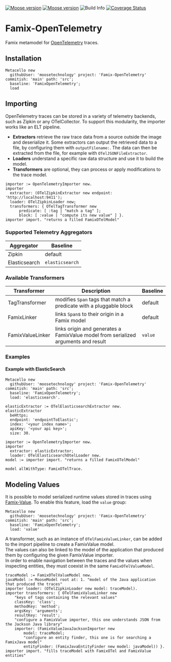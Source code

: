 [![Moose version](https://img.shields.io/badge/Moose-10-%23aac9ff.svg)](https://github.com/moosetechnology/Moose)
[![Moose version](https://img.shields.io/badge/Moose-11-%23aac9ff.svg)](https://github.com/moosetechnology/Moose)
![Build Info](https://github.com/moosetechnology/Carrefour/workflows/CI/badge.svg)
[![Coverage Status](https://coveralls.io/repos/github/moosetechnology/Famix-OpenTelemetry/badge.svg?branch=main)](https://coveralls.io/github/moosetechnology/Famix-OpenTelemetry?branch=main)

# Famix-OpenTelemetry

Famix metamodel for [OpenTelemetry](https://opentelemetry.io) traces.

## Installation

```st
Metacello new
  githubUser: 'moosetechnology' project: 'Famix-OpenTelemetry' commitish: 'main' path: 'src';
  baseline: 'FamixOpenTelemetry';
  load
```

## Importing

OpenTelemetry traces can be stored in a variety of telemetry backends, such as Zipkin or any OTelCollector.
To support this modularity, the importer works like an ELT pipeline.  
- **Extractors** retrieve the raw trace data from a source outside the image and deserialize it.
Some extractors can output the retrieved data to a file, by configuring them with `outputFilename:`.
The data can then be extracted from the file, for example with `OTelJSONFileExtractor`.  
- **Loaders** understand a specific raw data structure and use it to build the model.  
- **Transformers** are optional, they can process or apply modifications to the trace model.

```st
importer := OpenTelemetryImporter new.
importer
  extractor: (OTelZipkinExtractor new endpoint: 'http://localhost:9411');
  loader: OTelZipkinLoader new;
  transformers: { OTelTagTransformer new
      predicate: [ :tag | "match a tag" ];
      block: [ :value | "compute its new value" ] }.
importer import. "returns a filled FamixOTelModel"
```

### Supported Telemetry Aggregators

| Aggregator | Baseline |
|---|---|
| Zipkin | default |
| Elasticsearch | `elasticsearch` |

### Available Transformers

| Transformer | Description | Baseline |
|---|---|---|
| TagTransformer | modifies `Span` tags that match a predicate with a pluggable block | default |
| FamixLinker | links `Span`s to their origin in a Famix model | default |
| FamixValueLinker | links origin and generates a FamixValue model from serialized arguments and result | `value` |

### Examples

#### Example with ElasticSearch

```st
Metacello new
  githubUser: 'moosetechnology' project: 'Famix-OpenTelemetry' commitish: 'main' path: 'src';
  baseline: 'FamixOpenTelemetry';
  load: 'elasticsearch'.

elasticExtractor := OTelElasticsearchExtractor new.
elasticExtractor
  beHttps;
  endpoint: 'endpointToElastic';
  index: '<your index name>';
  apiKey: '<your api key>';
  size: 30.

importer := OpenTelemetryImporter new.
importer
  extractor: elasticExtractor;
  loader: OTelElasticsearchOtelLoader new.
model := importer import. "returns a filled FamixOTelModel"

model allWithType: FamixOTelTrace.
```

## Modeling Values

It is possible to model serialized runtime values stored in traces using [Famix-Value](https://github.com/moosetechnology/Famix-Value).
To enable this feature, load the `value` group:

```st
Metacello new
  githubUser: 'moosetechnology' project: 'Famix-OpenTelemetry' commitish: 'main' path: 'src';
  baseline: 'FamixOpenTelemetry';
  load: 'value'
```

A transformer, such as an instance of `OTelFamixValueLinker`, can be added to the import pipeline to create a FamixValue model.  
The values can also be linked to the model of the application that produced them by configuring the given FamixValue importer.  
In order to enable navigation between the traces and the values when inspecting entities, they must coexist in the same `FamixOTelValueModel`.  

```st
traceModel := FamixOTelValueModel new.
javaModel := MooseModel root at: 1. "model of the Java application that produced the traces"
importer loader: (OTelZipkinLoader new model: traceModel).
importer transformers: { OTelFamixValueLinker new
    "keys of tags containing the relevant values"
    classKey: 'class';
    methodKey: 'method';
    argsKey: 'arguments';
    resultKey: 'result';
    "configure a FamixValue importer, this one understands JSON from the Jackson Java library"
    importer: (FamixValueJavaJacksonImporter new
        model: traceModel;
        "configure an entity finder, this one is for searching a FamixJava model"
        entityFinder: (FamixJavaEntityFinder new model: javaModel)) }.
importer import. "fills traceModel with FamixOTel and FamixValue entities"
```
